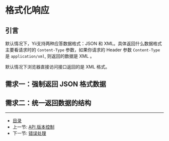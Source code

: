 # 格式化响应

## 引言

默认情况下，Yii支持两种应答数据格式：JSON 和 XML。具体返回什么数据格式主要看请求时的 `Content-Type` 参数，如果你请求的 Header 参数 `Content-Type` 是 `application/xml`, 则返回的数据是 XML 。

默认情况下浏览器直接访问接口返回的是 XML 格式。

## 需求一：强制返回 JSON 格式数据

## 需求二：统一返回数据的结构


-----------------

- [目录](/SUMMARY.md)
- 上一节: [API 版本控制](book/02/2.2.md)
- 下一节: [错误处理](book/02/2.4.md)
